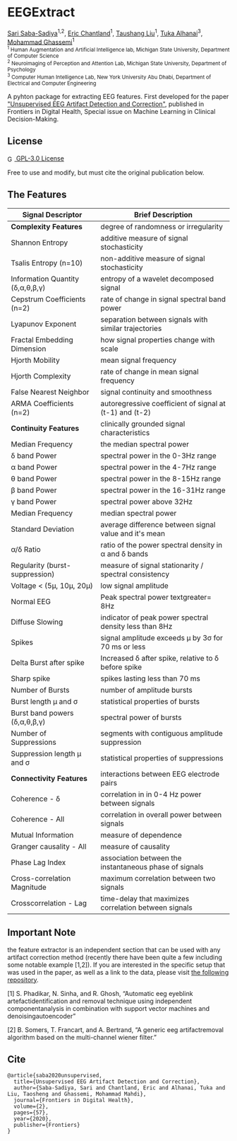 # EEGExtract
[Sari Saba-Sadiya](https://cse.msu.edu/~sadiyasa/)<sup>1,2</sup>,
[Eric Chantland]()<sup>1</sup>,
[Taushang Liu](https://npal.psy.msu.edu/)<sup>1</sup>,
[Tuka Alhanai](https://talhanai.xyz/)<sup>3</sup>,
[Mohammad Ghassemi](https://ghassemi.xyz/)<sup>1</sup><br>
<sub>
<sup>1</sup> Human Augmentation and Artificial Intelligence lab, Michigan State University, Department of Computer Science<br>
<sup>2</sup> Neuroimaging of Perception and Attention Lab, Michigan State University, Department of Psychology<br>
<sup>3</sup> Computer Human Intelligence Lab, New York University Abu Dhabi, Department of Electrical and Computer Engineering<br>
</sub>


A pyhton package for extracting EEG features. First developed for the paper ["Unsupervised EEG Artifact Detection and Correction"](https://www.frontiersin.org/articles/10.3389/fdgth.2020.608920/abstract), published in Frontiers in Digital Health, Special issue on Machine Learning in Clinical Decision-Making.


## License

<a href="https://www.gnu.org/licenses/gpl-3.0.en.html">
<img src="https://cdn2.iconfinder.com/data/icons/business-and-finance-311/32/Business_and_Finance_scale_weight_weights_scales_balance-256.png" alt="GPL-3.0 License" height="16" style="vertical-align:middle"> GPL-3.0 License </img></a>

Free to use and modify, but must cite the original publication below.

## The Features
| Signal Descriptor                       | Brief Description|
| --------------- | --------------- |
| __Complexity Features__                                 | degree of randomness or irregularity  |
| Shannon Entropy        | additive measure of signal stochasticity    |
| Tsalis Entropy (n=10)  | non-additive measure of signal stochasticity  |
| Information Quantity  (δ,α,θ,β,γ)  | entropy of a wavelet decomposed signal         |
| Cepstrum Coefficients (n=2)                        | rate of change in signal spectral band power   |
| Lyapunov Exponent                                | separation between signals with similar trajectories   |
| Fractal Embedding Dimension                      | how signal properties change with scale |
| Hjorth Mobility                                  | mean signal frequency   |
| Hjorth Complexity                                | rate of change in mean signal frequency   |
| False Nearest Neighbor                           | signal continuity and smoothness |
| ARMA Coefficients (n=2)                       | autoregressive coefficient of signal at (t-1) and (t-2)  |
| __Continuity Features__                               | clinically grounded signal characteristics |
| Median Frequency                               |   the median spectral power    |
| δ band Power                             |  spectral power in the 0-3Hz range  |
| α band Power                             |  spectral power in the 4-7Hz range   |
| θ band Power                             |  spectral power in the 8-15Hz range   |
| β band Power                              |  spectral power in the 16-31Hz range   |
| γ band Power                             |  spectral power above 32Hz |
| Median Frequency                               |   median spectral power   |
| Standard Deviation                              | average difference between signal value and it's mean   |
| α/δ Ratio                          | ratio of the power spectral density in α and δ bands |
| Regularity (burst-suppression)                 | measure of signal stationarity / spectral consistency  |
| Voltage < (5μ, 10μ, 20μ)          |  low signal amplitude |
| Normal EEG                                |        Peak spectral power textgreater= 8Hz   |
| Diffuse Slowing                           |        indicator of peak power spectral density less than 8Hz   |
| Spikes                                    |        signal amplitude exceeds μ by 3σ for 70 ms or less   |
| Delta Burst after spike                   |        Increased δ after spike, relative to δ before spike |
| Sharp spike                               |        spikes lasting less than 70 ms   |
| Number of Bursts                          |        number of amplitude bursts  |
| Burst length μ and σ             |        statistical properties of bursts |
| Burst band powers (δ,α,θ,β,γ)   | spectral power of bursts  |
| Number of Suppressions                            | segments with contiguous amplitude suppression  |
| Suppression length μ and σ             | statistical properties of suppressions |
| __Connectivity Features__                             |             interactions between EEG electrode pairs  |
| Coherence - δ                            | correlation in in 0-4 Hz power between signals    |
| Coherence - All                                 | correlation in overall power between signals |
| Mutual Information                               | measure of dependence |
| Granger causality - All                          | measure of causality |
| Phase Lag Index                                  | association between the instantaneous phase of signals |
| Cross-correlation Magnitude                      | maximum correlation between two signals |
| Crosscorrelation - Lag                           | time-delay that maximizes correlation between signals |

## Important Note
the feature extractor is an independent section that can be used with any artifact correction method (recently there have been quite a few including some notable example [1,2]). If you are interested in the specific setup that was used in the paper, as well as a link to the data, please visit [the following repository](https://github.com/sari-saba-sadiya/EEG-Artifact-Correction-Via-Completion).

[1] S. Phadikar, N. Sinha, and R. Ghosh, “Automatic eeg eyeblink artefactidentification and removal technique using independent componentanalysis in combination with support vector machines and denoisingautoencoder”

[2] B. Somers, T. Francart, and A. Bertrand, “A generic eeg artifactremoval algorithm based on the multi-channel wiener filter.”



## Cite
```
@article{saba2020unsupervised,
  title={Unsupervised EEG Artifact Detection and Correction},
  author={Saba-Sadiya, Sari and Chantland, Eric and Alhanai, Tuka and Liu, Taosheng and Ghassemi, Mohammad Mahdi},
  journal={Frontiers in Digital Health},
  volume={2},
  pages={57},
  year={2020},
  publisher={Frontiers}
}
```

